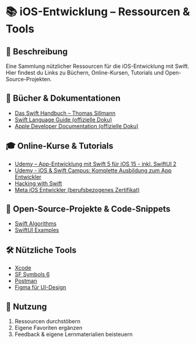# 📚 iOS-Entwicklung – Ressourcen & Tools

## 📝 Beschreibung
Eine Sammlung nützlicher Ressourcen für die iOS-Entwicklung mit Swift.  
Hier findest du Links zu Büchern, Online-Kursen, Tutorials und Open-Source-Projekten.

## 📖 Bücher & Dokumentationen
- [Das Swift Handbuch – Thomas Sillmann](https://www.amazon.de/dp/xyz/)  
- [Swift Language Guide (offizielle Doku)](https://swift.org/documentation/)
- [Apple Developer Documentation (offizielle Doku)](https://developer.apple.com/documentation/)  

## 🎓 Online-Kurse & Tutorials
- [Udemy – App-Entwicklung mit Swift 5 für iOS 15 - inkl. SwiftUI 2](https://www.udemy.com/course/erstelle-mit-swift-5-deine-eigenen-apps-inkl-swiftui)
- [Udemy - iOS & Swift Campus: Komplette Ausbildung zum App Entwickler](https://www.udemy.com/course/ios-swift-campus) 
- [Hacking with Swift](https://www.hackingwithswift.com/)
- [Meta iOS Entwickler (berufsbezogenes Zertifikat)](https://www.coursera.org/professional-certificates/meta-ios-developer) 

## 🔗 Open-Source-Projekte & Code-Snippets
- [Swift Algorithms](https://github.com/apple/swift-algorithms)  
- [SwiftUI Examples](https://github.com/SwiftUIExamples/)  

## 🛠️ Nützliche Tools
- [Xcode](https://developer.apple.com/xcode/)
- [SF Symbols 6](https://developer.apple.com/sf-symbols/)  
- [Postman](https://www.postman.com/)  
- [Figma für UI-Design](https://www.figma.com/)  

## 🚀 Nutzung
1. Ressourcen durchstöbern  
2. Eigene Favoriten ergänzen  
3. Feedback & eigene Lernmaterialien beisteuern  

